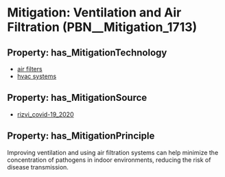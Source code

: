 # Mitigation: __Ventilation and Air Filtration__ (PBN__Mitigation_1713)

## Property: has_MitigationTechnology

* [air filters](../Technology/PBN__Technology_1111)
* [hvac systems](../Technology/PBN__Technology_185)

## Property: has_MitigationSource

* [rizvi_covid-19_2020](../Article/PBN__Article_271)

## Property: has_MitigationPrinciple

Improving ventilation and using air filtration systems can help minimize the concentration of pathogens in indoor environments, reducing the risk of disease transmission.

